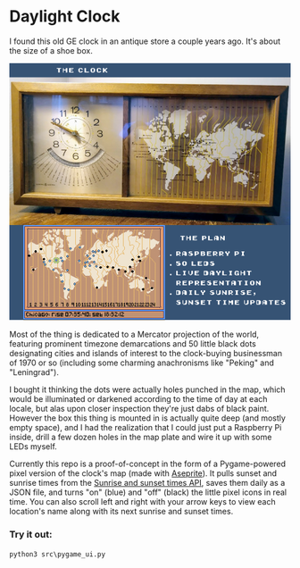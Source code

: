 # Daylight Clock

I found this old GE clock in an antique store a couple years ago. It's about the size of a shoe box.

<img src="img/clock.png" alt="GE clock" width="800"/>

Most of the thing is dedicated to a Mercator projection of the world, featuring prominent timezone demarcations and 50 little black dots designating cities and islands of interest to the clock-buying businessman of 1970 or so (including some charming anachronisms like "Peking" and "Leningrad").

I bought it thinking the dots were actually holes punched in the map, which would be illuminated or darkened according to the time of day at each locale, but alas upon closer inspection they're just dabs of black paint. However the box this thing is mounted in is actually quite deep (and mostly empty space), and I had the realization that I could just put a Raspberry Pi inside, drill a few dozen holes in the map plate and wire it up with some LEDs myself.

Currently this repo is a proof-of-concept in the form of a Pygame-powered pixel version of the clock's map (made with [Aseprite](https://github.com/aseprite/aseprite)). It pulls sunset and sunrise times from the [Sunrise and sunset times API](https://sunrise-sunset.org/api), saves them daily as a JSON file, and turns "on" (blue) and "off" (black) the little pixel icons in real time. You can also scroll left and right with your arrow keys to view each location's name along with its next sunrise and sunset times.

### Try it out:

`python3 src\pygame_ui.py`